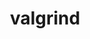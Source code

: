 ---
title: "valgrind"
layout: cache
categories: [package, develop-2024-03-03]
meta: {"versions": ["3.20.0"], "compilers": ["gcc@=11.4.0"], "oss": ["ubuntu22.04"], "platforms": ["linux"], "targets": ["neoverse_v1", "neoverse_v2", "x86_64_v3"], "stacks": ["e4s", "e4s-neoverse-v2", "e4s-neoverse_v1", "ml-linux-x86_64-cpu", "ml-linux-x86_64-cuda", "ml-linux-x86_64-rocm", "root"], "num_specs": 6, "num_specs_by_stack": {"root": 6, "e4s-neoverse_v1": 1, "e4s-neoverse-v2": 1, "ml-linux-x86_64-cuda": 1, "ml-linux-x86_64-cpu": 1, "ml-linux-x86_64-rocm": 1, "e4s": 1}}
spec_details: [{"hash": "sxfzl4elmtsm7jrblstna5ojjcmjym62", "compiler": "gcc@=11.4.0", "versions": ["3.20.0"], "os": "ubuntu22.04", "platform": "linux", "target": "neoverse_v1", "variants": ["+boost", "build_system=autotools", "libs=shared,static", "+mpi", "+only64bit", "~ubsan"], "stacks": ["root", "e4s-neoverse_v1"], "size": "-", "tarball": "https://binaries.spack.io/releases/develop-2024-03-03/build_cache/linux-ubuntu22.04-neoverse_v1/gcc-11.4.0/valgrind-3.20.0/linux-ubuntu22.04-neoverse_v1-gcc-11.4.0-valgrind-3.20.0-sxfzl4elmtsm7jrblstna5ojjcmjym62.spack"}, {"hash": "35pxaehpapsuh5tnnrfvukrx65k5yxoi", "compiler": "gcc@=11.4.0", "versions": ["3.20.0"], "os": "ubuntu22.04", "platform": "linux", "target": "neoverse_v2", "variants": ["+boost", "build_system=autotools", "libs=shared,static", "+mpi", "+only64bit", "~ubsan"], "stacks": ["root", "e4s-neoverse-v2"], "size": "-", "tarball": "https://binaries.spack.io/releases/develop-2024-03-03/build_cache/linux-ubuntu22.04-neoverse_v2/gcc-11.4.0/valgrind-3.20.0/linux-ubuntu22.04-neoverse_v2-gcc-11.4.0-valgrind-3.20.0-35pxaehpapsuh5tnnrfvukrx65k5yxoi.spack"}, {"hash": "pnybts5uogxlre7sqzc7wut5jiuu66hi", "compiler": "gcc@=11.4.0", "versions": ["3.20.0"], "os": "ubuntu22.04", "platform": "linux", "target": "x86_64_v3", "variants": ["+boost", "build_system=autotools", "libs=shared,static", "+mpi", "+only64bit", "~ubsan"], "stacks": ["ml-linux-x86_64-cuda", "root"], "size": "-", "tarball": "https://binaries.spack.io/releases/develop-2024-03-03/build_cache/linux-ubuntu22.04-x86_64_v3/gcc-11.4.0/valgrind-3.20.0/linux-ubuntu22.04-x86_64_v3-gcc-11.4.0-valgrind-3.20.0-pnybts5uogxlre7sqzc7wut5jiuu66hi.spack"}, {"hash": "cfahw5tpo7737abepwq75km5ckcl663p", "compiler": "gcc@=11.4.0", "versions": ["3.20.0"], "os": "ubuntu22.04", "platform": "linux", "target": "x86_64_v3", "variants": ["+boost", "build_system=autotools", "libs=shared,static", "+mpi", "+only64bit", "~ubsan"], "stacks": ["root", "ml-linux-x86_64-cpu"], "size": "-", "tarball": "https://binaries.spack.io/releases/develop-2024-03-03/build_cache/linux-ubuntu22.04-x86_64_v3/gcc-11.4.0/valgrind-3.20.0/linux-ubuntu22.04-x86_64_v3-gcc-11.4.0-valgrind-3.20.0-cfahw5tpo7737abepwq75km5ckcl663p.spack"}, {"hash": "5qtlgcrbtftzrxhlftz3sninjuazowe3", "compiler": "gcc@=11.4.0", "versions": ["3.20.0"], "os": "ubuntu22.04", "platform": "linux", "target": "x86_64_v3", "variants": ["+boost", "build_system=autotools", "libs=shared,static", "+mpi", "+only64bit", "~ubsan"], "stacks": ["ml-linux-x86_64-rocm", "root"], "size": "-", "tarball": "https://binaries.spack.io/releases/develop-2024-03-03/build_cache/linux-ubuntu22.04-x86_64_v3/gcc-11.4.0/valgrind-3.20.0/linux-ubuntu22.04-x86_64_v3-gcc-11.4.0-valgrind-3.20.0-5qtlgcrbtftzrxhlftz3sninjuazowe3.spack"}, {"hash": "3nv3hpfocpwmsl6rdw4wdifm4egzomne", "compiler": "gcc@=11.4.0", "versions": ["3.20.0"], "os": "ubuntu22.04", "platform": "linux", "target": "x86_64_v3", "variants": ["+boost", "build_system=autotools", "libs=shared,static", "+mpi", "+only64bit", "~ubsan"], "stacks": ["e4s", "root"], "size": "-", "tarball": "https://binaries.spack.io/releases/develop-2024-03-03/build_cache/linux-ubuntu22.04-x86_64_v3/gcc-11.4.0/valgrind-3.20.0/linux-ubuntu22.04-x86_64_v3-gcc-11.4.0-valgrind-3.20.0-3nv3hpfocpwmsl6rdw4wdifm4egzomne.spack"}]
---